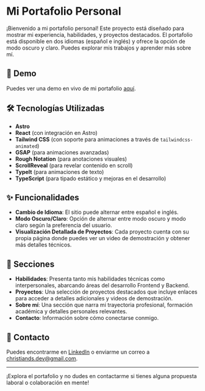 
# Mi Portafolio Personal

¡Bienvenido a mi portafolio personal! Este proyecto está diseñado para mostrar mi experiencia, habilidades, y proyectos destacados. El portafolio está disponible en dos idiomas (español e inglés) y ofrece la opción de modo oscuro y claro. Puedes explorar mis trabajos y aprender más sobre mí.

## 🚀 Demo

Puedes ver una demo en vivo de mi portafolio [aquí](https://mi-portafolio.com).

## 🛠 Tecnologías Utilizadas

- **Astro**
- **React** (con integración en Astro)
- **Tailwind CSS** (con soporte para animaciones a través de `tailwindcss-animated`)
- **GSAP** (para animaciones avanzadas)
- **Rough Notation** (para anotaciones visuales)
- **ScrollReveal** (para revelar contenido en scroll)
- **TypeIt** (para animaciones de texto)
- **TypeScript** (para tipado estático y mejoras en el desarrollo)

## ✨ Funcionalidades

- **Cambio de Idioma**: El sitio puede alternar entre español e inglés.
- **Modo Oscuro/Claro**: Opción de alternar entre modo oscuro y modo claro según la preferencia del usuario.
- **Visualización Detallada de Proyectos**: Cada proyecto cuenta con su propia página donde puedes ver un video de demostración y obtener más detalles técnicos.

## 📂 Secciones

- **Habilidades**: Presenta tanto mis habilidades técnicas como interpersonales, abarcando áreas del desarrollo Frontend y Backend.
- **Proyectos**: Una selección de proyectos destacados que incluye enlaces para acceder a detalles adicionales y videos de demostración.
- **Sobre mí**: Una sección que narra mi trayectoria profesional, formación académica y detalles personales relevantes.
- **Contacto**: Información sobre cómo conectarse conmigo.


## 📧 Contacto

Puedes encontrarme en [LinkedIn](https://www.linkedin.com/in/christian-delgado-a2004932b/) o enviarme un correo a [christiands.dev@gmail.com](mailto:christiands.dev@gmail.com).

---

¡Explora el portafolio y no dudes en contactarme si tienes alguna propuesta laboral o colaboración en mente!
